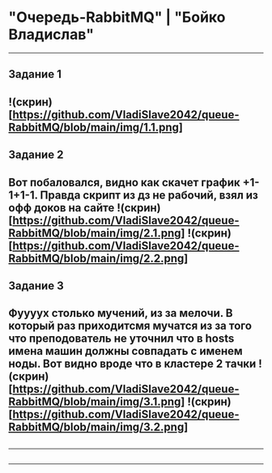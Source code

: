 # "Очередь-RabbitMQ" | "Бойко Владислав"
---
## Задание 1
!(скрин)[https://github.com/VladiSlave2042/queue-RabbitMQ/blob/main/img/1.1.png]
---
## Задание 2
Вот побаловался, видно как скачет график +1-1+1-1. Правда скрипт из дз не рабочий, взял из офф доков на сайте
!(скрин)[https://github.com/VladiSlave2042/queue-RabbitMQ/blob/main/img/2.1.png]
!(скрин)[https://github.com/VladiSlave2042/queue-RabbitMQ/blob/main/img/2.2.png]
---
## Задание 3
Фуууух столько мучений, из за мелочи. В который раз приходитсмя мучатся из за того что преподователь не уточнил что в hosts имена машин должны совпадать с именем ноды.
Вот видно вроде что в кластере 2 тачки
!(скрин)[https://github.com/VladiSlave2042/queue-RabbitMQ/blob/main/img/3.1.png]
!(скрин)[https://github.com/VladiSlave2042/queue-RabbitMQ/blob/main/img/3.2.png]
---
## 
---
## 
---